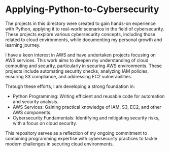 # Applying-Python-to-Cybersecurity

The projects in this directory were created to gain hands-on experience with Python, applying it to real-world scenarios in the field of cybersecurity. These projects explore various cybersecurity concepts, including those related to cloud environments, while documenting my personal growth and learning journey.

I have a keen interest in AWS and have undertaken projects focusing on AWS services. This work aims to deepen my understanding of cloud computing and security, particularly in securing AWS environments. These projects include automating security checks, analyzing IAM policies, ensuring S3 compliance, and addressing EC2 vulnerabilities.

Through these efforts, I am developing a strong foundation in:

- Python Programming: Writing efficient and reusable code for automation and security analysis.
- AWS Services: Gaining practical knowledge of IAM, S3, EC2, and other AWS components.
- Cybersecurity Fundamentals: Identifying and mitigating security risks, with a focus on cloud security.

This repository serves as a reflection of my ongoing commitment to combining programming expertise with cybersecurity practices to tackle modern challenges in securing cloud environments.

